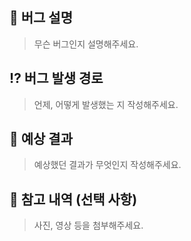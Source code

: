 ## 🐞 버그 설명

> 무슨 버그인지 설명해주세요.

## ⁉️ 버그 발생 경로

> 언제, 어떻게 발생했는 지 작성해주세요.

## 🤔 예상 결과

> 예상했던 결과가 무엇인지 작성해주세요.

## 💾 참고 내역 (선택 사항)

> 사진, 영상 등을 첨부해주세요.
